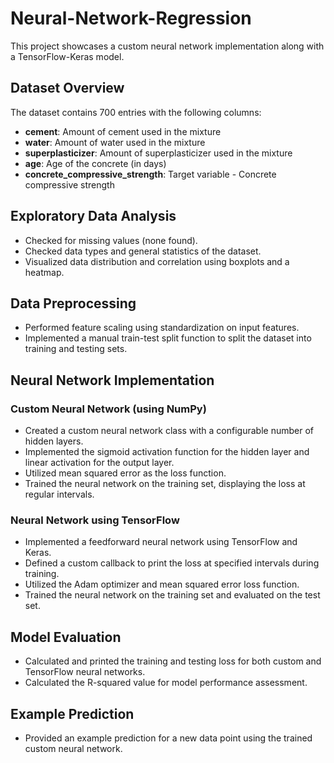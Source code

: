 # Neural-Network-Regression
This project showcases a custom neural network implementation along with a TensorFlow-Keras model. 

## Dataset Overview

The dataset contains 700 entries with the following columns:

- **cement**: Amount of cement used in the mixture
- **water**: Amount of water used in the mixture
- **superplasticizer**: Amount of superplasticizer used in the mixture
- **age**: Age of the concrete (in days)
- **concrete_compressive_strength**: Target variable - Concrete compressive strength

## Exploratory Data Analysis

- Checked for missing values (none found).
- Checked data types and general statistics of the dataset.
- Visualized data distribution and correlation using boxplots and a heatmap.

## Data Preprocessing

- Performed feature scaling using standardization on input features.
- Implemented a manual train-test split function to split the dataset into training and testing sets.

## Neural Network Implementation

### Custom Neural Network (using NumPy)

- Created a custom neural network class with a configurable number of hidden layers.
- Implemented the sigmoid activation function for the hidden layer and linear activation for the output layer.
- Utilized mean squared error as the loss function.
- Trained the neural network on the training set, displaying the loss at regular intervals.

### Neural Network using TensorFlow

- Implemented a feedforward neural network using TensorFlow and Keras.
- Defined a custom callback to print the loss at specified intervals during training.
- Utilized the Adam optimizer and mean squared error loss function.
- Trained the neural network on the training set and evaluated on the test set.

## Model Evaluation

- Calculated and printed the training and testing loss for both custom and TensorFlow neural networks.
- Calculated the R-squared value for model performance assessment.

## Example Prediction

- Provided an example prediction for a new data point using the trained custom neural network.
